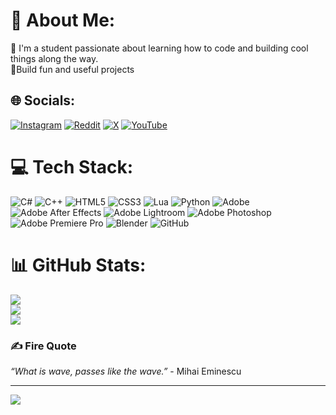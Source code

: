 # 💫 About Me:
👋 I'm a student passionate about learning how to code and building cool things along the way.<br>🌱Build fun and useful projects


## 🌐 Socials:
[![Instagram](https://img.shields.io/badge/Instagram-%23E4405F.svg?logo=Instagram&logoColor=white)](https://instagram.com/tanaseprooo) [![Reddit](https://img.shields.io/badge/Reddit-%23FF4500.svg?logo=Reddit&logoColor=white)](https://reddit.com/user/u/tanaseproo) [![X](https://img.shields.io/badge/X-black.svg?logo=X&logoColor=white)](https://x.com/SaveUsLight) [![YouTube](https://img.shields.io/badge/YouTube-%23FF0000.svg?logo=YouTube&logoColor=white)](https://youtube.com/@dennisestepro) 

# 💻 Tech Stack:
![C#](https://img.shields.io/badge/c%23-%23239120.svg?style=for-the-badge&logo=csharp&logoColor=white) ![C++](https://img.shields.io/badge/c++-%2300599C.svg?style=for-the-badge&logo=c%2B%2B&logoColor=white) ![HTML5](https://img.shields.io/badge/html5-%23E34F26.svg?style=for-the-badge&logo=html5&logoColor=white) ![CSS3](https://img.shields.io/badge/css3-%231572B6.svg?style=for-the-badge&logo=css3&logoColor=white) ![Lua](https://img.shields.io/badge/lua-%232C2D72.svg?style=for-the-badge&logo=lua&logoColor=white) ![Python](https://img.shields.io/badge/python-3670A0?style=for-the-badge&logo=python&logoColor=ffdd54) ![Adobe](https://img.shields.io/badge/adobe-%23FF0000.svg?style=for-the-badge&logo=adobe&logoColor=white) ![Adobe After Effects](https://img.shields.io/badge/Adobe%20After%20Effects-9999FF.svg?style=for-the-badge&logo=Adobe%20After%20Effects&logoColor=white) ![Adobe Lightroom](https://img.shields.io/badge/Adobe%20Lightroom-31A8FF.svg?style=for-the-badge&logo=Adobe%20Lightroom&logoColor=white) ![Adobe Photoshop](https://img.shields.io/badge/adobe%20photoshop-%2331A8FF.svg?style=for-the-badge&logo=adobe%20photoshop&logoColor=white) ![Adobe Premiere Pro](https://img.shields.io/badge/Adobe%20Premiere%20Pro-9999FF.svg?style=for-the-badge&logo=Adobe%20Premiere%20Pro&logoColor=white) ![Blender](https://img.shields.io/badge/blender-%23F5792A.svg?style=for-the-badge&logo=blender&logoColor=white) ![GitHub](https://img.shields.io/badge/github-%23121011.svg?style=for-the-badge&logo=github&logoColor=white)
# 📊 GitHub Stats:
![](https://github-readme-stats.vercel.app/api?username=tanasepro&theme=dark&hide_border=false&include_all_commits=false&count_private=false)<br/>
![](https://nirzak-streak-stats.vercel.app/?user=tanasepro&theme=dark&hide_border=false)<br/>
![](https://github-readme-stats.vercel.app/api/top-langs/?username=tanasepro&theme=dark&hide_border=false&include_all_commits=false&count_private=false&layout=compact)

### ✍️ Fire Quote  
*“What is wave, passes like the wave.”*  - Mihai Eminescu



---
[![](https://visitcount.itsvg.in/api?id=tanasepro&icon=0&color=0)](https://visitcount.itsvg.in)

<!-- Proudly created with GPRM ( https://gprm.itsvg.in ) -->
